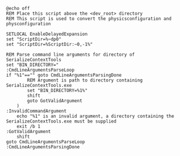 
    @echo off
    REM Place this script above the <dev_root> directory
    REM This script is used to convert the physicsconfiguration and physconfiguration 
    
    SETLOCAL EnableDelayedExpansion
    set "ScriptDir=%~dp0"
    set "ScriptDir=%ScriptDir:~0,-1%"
    
    REM Parse command line arguments for directory of SerializeContextTools
    set "BIN_DIRECTORY="
    :CmdLineArgumentsParseLoop
    if "%1"=="" goto CmdLineArgumentsParsingDone
            REM Argument is path to directory containing SerializeContextTools.exe
            set "BIN_DIRECTORY=%1%"
            shift
            goto GotValidArgument
        )
    :InvalidCommandArgument
        echo "%1" is an invalid argument, a directory containing the SerializeContextTools.exe must be supplied
        exit /b 1
    :GotValidArgument
        shift
    goto CmdLineArgumentsParseLoop
    :CmdLineArgumentsParsingDone
    